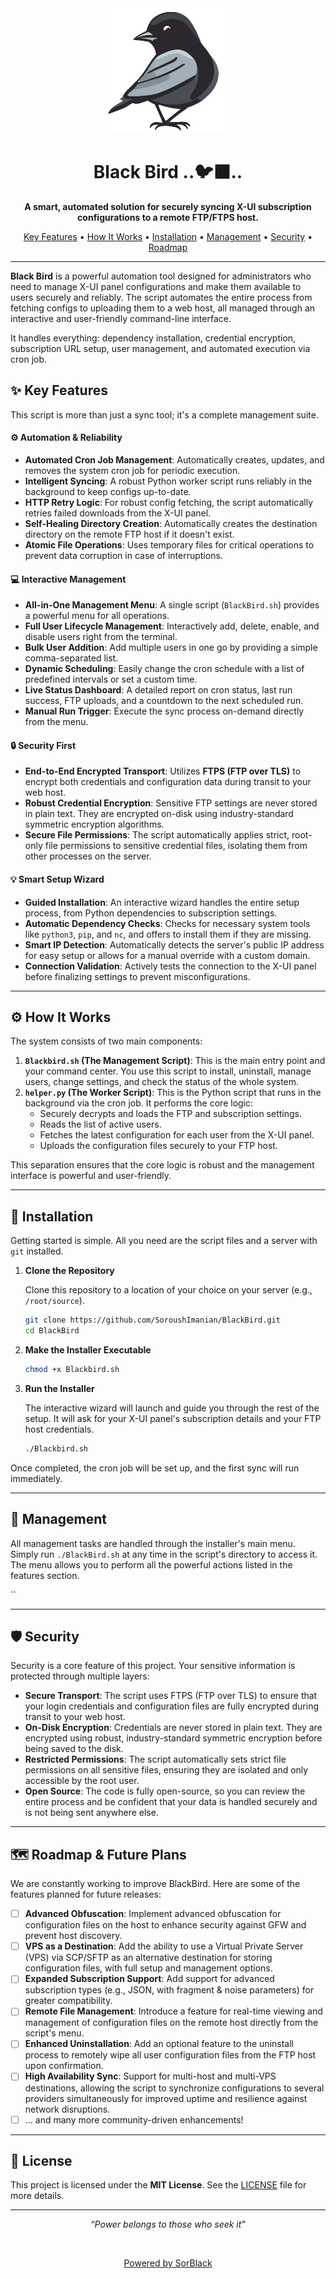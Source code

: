 <div align="center">

<div align="center">
  <img height="200"src="Photo\blackbird.png"/>
</div>

<h1> Black Bird ..🐦‍⬛.. </h1>

<p>
  <strong>A smart, automated solution for securely syncing X-UI subscription configurations to a remote FTP/FTPS host.</strong>
</p>

<p>
  <a href="#-key-features">Key Features</a> •
  <a href="#-how-it-works">How It Works</a> •
  <a href="#-installation">Installation</a> •
  <a href="#-management">Management</a> •
  <a href="#-security">Security</a> •
  <a href="#️-roadmap--future-plans">Roadmap</a>
</p>

</div>

---

**Black Bird** is a powerful automation tool designed for administrators who need to manage X-UI panel configurations and make them available to users securely and reliably. The script automates the entire process from fetching configs to uploading them to a web host, all managed through an interactive and user-friendly command-line interface.

It handles everything: dependency installation, credential encryption, subscription URL setup, user management, and automated execution via cron job.

## ✨ Key Features

This script is more than just a sync tool; it's a complete management suite.

#### ⚙️ Automation & Reliability
* **Automated Cron Job Management**: Automatically creates, updates, and removes the system cron job for periodic execution.
* **Intelligent Syncing**: A robust Python worker script runs reliably in the background to keep configs up-to-date.
* **HTTP Retry Logic**: For robust config fetching, the script automatically retries failed downloads from the X-UI panel.
* **Self-Healing Directory Creation**: Automatically creates the destination directory on the remote FTP host if it doesn't exist.
* **Atomic File Operations**: Uses temporary files for critical operations to prevent data corruption in case of interruptions.

#### 💻 Interactive Management
* **All-in-One Management Menu**: A single script (`BlackBird.sh`) provides a powerful menu for all operations.
* **Full User Lifecycle Management**: Interactively add, delete, enable, and disable users right from the terminal.
* **Bulk User Addition**: Add multiple users in one go by providing a simple comma-separated list.
* **Dynamic Scheduling**: Easily change the cron schedule with a list of predefined intervals or set a custom time.
* **Live Status Dashboard**: A detailed report on cron status, last run success, FTP uploads, and a countdown to the next scheduled run.
* **Manual Run Trigger**: Execute the sync process on-demand directly from the menu.

#### 🔒 Security First
* **End-to-End Encrypted Transport**: Utilizes **FTPS (FTP over TLS)** to encrypt both credentials and configuration data during transit to your web host.
* **Robust Credential Encryption**: Sensitive FTP settings are never stored in plain text. They are encrypted on-disk using industry-standard symmetric encryption algorithms.
* **Secure File Permissions**: The script automatically applies strict, root-only file permissions to sensitive credential files, isolating them from other processes on the server.

#### 💡 Smart Setup Wizard
* **Guided Installation**: An interactive wizard handles the entire setup process, from Python dependencies to subscription settings.
* **Automatic Dependency Checks**: Checks for necessary system tools like `python3`, `pip`, and `nc`, and offers to install them if they are missing.
* **Smart IP Detection**: Automatically detects the server's public IP address for easy setup or allows for a manual override with a custom domain.
* **Connection Validation**: Actively tests the connection to the X-UI panel before finalizing settings to prevent misconfigurations.

---

## ⚙️ How It Works

The system consists of two main components:

1.  **`Blackbird.sh` (The Management Script)**: This is the main entry point and your command center. You use this script to install, uninstall, manage users, change settings, and check the status of the whole system.
2.  **`helper.py` (The Worker Script)**: This is the Python script that runs in the background via the cron job. It performs the core logic:
    * Securely decrypts and loads the FTP and subscription settings.
    * Reads the list of active users.
    * Fetches the latest configuration for each user from the X-UI panel.
    * Uploads the configuration files securely to your FTP host.

This separation ensures that the core logic is robust and the management interface is powerful and user-friendly.

---

## 🚀 Installation

Getting started is simple. All you need are the script files and a server with `git` installed.

1.  **Clone the Repository**

    Clone this repository to a location of your choice on your server (e.g., `/root/source`).

    ```bash
    git clone https://github.com/SoroushImanian/BlackBird.git
    cd BlackBird
    ```

2.  **Make the Installer Executable**

    ```bash
    chmod +x Blackbird.sh
    ```

3.  **Run the Installer**

    The interactive wizard will launch and guide you through the rest of the setup. It will ask for your X-UI panel's subscription details and your FTP host credentials.

    ```bash
    ./Blackbird.sh
    ```

Once completed, the cron job will be set up, and the first sync will run immediately.

---

## 🔧 Management

All management tasks are handled through the installer's main menu. Simply run `./BlackBird.sh` at any time in the script's directory to access it. The menu allows you to perform all the powerful actions listed in the features section.

``

---

## 🛡️ Security

Security is a core feature of this project. Your sensitive information is protected through multiple layers:

* **Secure Transport**: The script uses FTPS (FTP over TLS) to ensure that your login credentials and configuration files are fully encrypted during transit to your web host.
* **On-Disk Encryption**: Credentials are never stored in plain text. They are encrypted using robust, industry-standard symmetric encryption before being saved to the disk.
* **Restricted Permissions**: The script automatically sets strict file permissions on all sensitive files, ensuring they are isolated and only accessible by the root user.
* **Open Source**: The code is fully open-source, so you can review the entire process and be confident that your data is handled securely and is not being sent anywhere else.

---

## 🗺️ Roadmap & Future Plans

We are constantly working to improve BlackBird. Here are some of the features planned for future releases:

- [ ] **Advanced Obfuscation**: Implement advanced obfuscation for configuration files on the host to enhance security against GFW and prevent host discovery.
- [ ] **VPS as a Destination**: Add the ability to use a Virtual Private Server (VPS) via SCP/SFTP as an alternative destination for storing configuration files, with full setup and management options.
- [ ] **Expanded Subscription Support**: Add support for advanced subscription types (e.g., JSON, with fragment & noise parameters) for greater compatibility.
- [ ] **Remote File Management**: Introduce a feature for real-time viewing and management of configuration files on the remote host directly from the script's menu.
- [ ] **Enhanced Uninstallation**: Add an optional feature to the uninstall process to remotely wipe all user configuration files from the FTP host upon confirmation.
- [ ] **High Availability Sync**: Support for multi-host and multi-VPS destinations, allowing the script to synchronize configurations to several providers simultaneously for improved uptime and resilience against network disruptions.
- [ ] ... and many more community-driven enhancements!

---

## 📜 License

This project is licensed under the **MIT License**. See the [LICENSE](https://github.com/SoroushImanian/BlackKnight/blob/main/LICENSE) file for more details.

---
<div align="center">
  <p><em>“Power belongs to those who seek it”</em></p>
  <br/>
  <p><a href="https://SorBlack.com" target="_blank">Powered by SorBlack</a></p>
</div>
